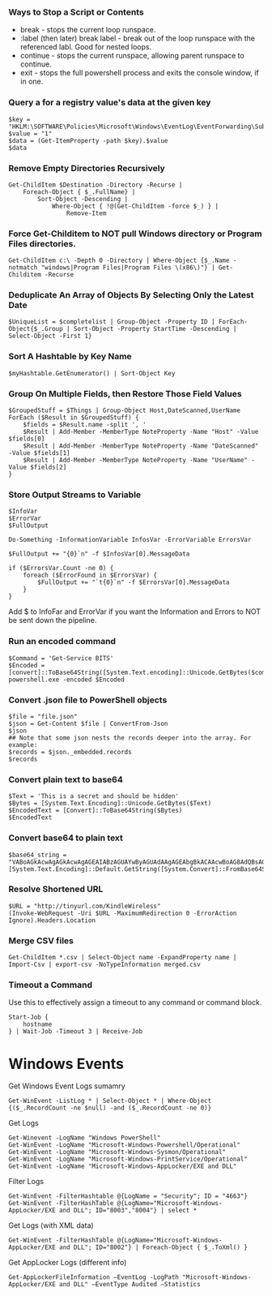 ### Ways to Stop a Script or Contents
- break - stops the current loop runspace.
- :label (then later) break label - break out of the loop runspace with the referenced labl. Good for nested loops.
- continue - stops the current runspace, allowing parent runspace to continue.
- exit - stops the full powershell process and exits the console window, if in one.

### Query a for a registry value's data at the given key
```
$key = "HKLM:\SOFTWARE\Policies\Microsoft\Windows\EventLog\EventForwarding\SubscriptionManager"
$value = "1"
$data = (Get-ItemProperty -path $key).$value
$data
```

### Remove Empty Directories Recursively
```
Get-ChildItem $Destination -Directory -Recurse |
    Foreach-Object { $_.FullName} |
        Sort-Object -Descending |
            Where-Object { !@(Get-ChildItem -force $_) } |
                Remove-Item
```

### Force Get-Childitem to NOT pull Windows directory or Program Files directories.
```
Get-ChildItem c:\ -Depth 0 -Directory | Where-Object {$_.Name -notmatch "windows|Program Files|Program Files \(x86\)"} | Get-Childitem -Recurse
```

### Deduplicate An Array of Objects By Selecting Only the Latest Date
```
$UniqueList = $completelist | Group-Object -Property ID | ForEach-Object{$_.Group | Sort-Object -Property StartTime -Descending | Select-Object -First 1}
```

### Sort A Hashtable by Key Name
```
$myHashtable.GetEnumerator() | Sort-Object Key
```

### Group On Multiple Fields, then Restore Those Field Values
```
$GroupedStuff = $Things | Group-Object Host,DateScanned,UserName
ForEach ($Result in $GroupedStuff) {
    $fields = $Result.name -split ', '
    $Result | Add-Member -MemberType NoteProperty -Name "Host" -Value $fields[0]
    $Result | Add-Member -MemberType NoteProperty -Name "DateScanned" -Value $fields[1]
    $Result | Add-Member -MemberType NoteProperty -Name "UserName" -Value $fields[2]
}
```

### Store Output Streams to Variable
```
$InfoVar
$ErrorVar
$FullOutput

Do-Something -InformationVariable InfosVar -ErrorVariable ErrorsVar

$FullOutput += "{0}`n" -f $InfosVar[0].MessageData

if ($ErrorsVar.Count -ne 0) {
    foreach ($ErrorFound in $ErrorsVar) {
        $FullOutput += "`t{0}`n" -f $ErrorsVar[0].MessageData
    }
}
```

Add $ to InfoFar and ErrorVar if you want the Information and Errors to NOT be sent down the pipeline.

### Run an encoded command
```
$Command = 'Get-Service BITS' 
$Encoded = [convert]::ToBase64String([System.Text.encoding]::Unicode.GetBytes($command)) 
powershell.exe -encoded $Encoded
```


### Convert .json file to PowerShell objects
```
$file = "file.json"
$json = Get-Content $file | ConvertFrom-Json
$json
## Note that some json nests the records deeper into the array. For example:
$records = $json._embedded.records
$records
```

### Convert plain text to base64
```
$Text = 'This is a secret and should be hidden'
$Bytes = [System.Text.Encoding]::Unicode.GetBytes($Text)
$EncodedText = [Convert]::ToBase64String($Bytes)
$EncodedText
```

### Convert base64 to plain text
```
$base64_string = "VABoAGkAcwAgAGkAcwAgAGEAIABzAGUAYwByAGUAdAAgAGEAbgBkACAAcwBoAG8AdQBsAGQAIABiAGUAIABoAGkAZABkAGUAbgA="
[System.Text.Encoding]::Default.GetString([System.Convert]::FromBase64String($base64_string))
```

### Resolve Shortened URL
```
$URL = "http://tinyurl.com/KindleWireless"
(Invoke-WebRequest -Uri $URL -MaximumRedirection 0 -ErrorAction Ignore).Headers.Location
```

### Merge CSV files
```
Get-ChildItem *.csv | Select-Object name -ExpandProperty name | Import-Csv | export-csv -NoTypeInformation merged.csv
```


### Timeout a Command
Use this to effectively assign a timeout to any command or command block.
```
Start-Job {                
    hostname
} | Wait-Job -Timeout 3 | Receive-Job
```


# Windows Events
Get Windows Event Logs sumamry
```
Get-WinEvent -ListLog * | Select-Object * | Where-Object {($_.RecordCount -ne $null) -and ($_.RecordCount -ne 0)}
```

Get Logs
```
Get-Winevent -LogName "Windows PowerShell"
Get-WinEvent -LogName "Microsoft-Windows-Powershell/Operational"
Get-WinEvent -LogName "Microsoft-Windows-Sysmon/Operational"
Get-WinEvent -LogName "Microsoft-Windows-PrintService/Operational"
Get-WinEvent -LogName "Microsoft-Windows-AppLocker/EXE and DLL"
```

Filter Logs
```
Get-WinEvent -FilterHashtable @{LogName = "Security"; ID = "4663"}
Get-WinEvent -FilterHashTable @{LogName="Microsoft-Windows-AppLocker/EXE and DLL"; ID="8003","8004"} | select *
```

Get Logs (with XML data)
```
Get-WinEvent -FilterHashTable @{LogName="Microsoft-Windows-AppLocker/EXE and DLL"; ID="8002"} | Foreach-Object { $_.ToXml() }
```

Get AppLocker Logs (different info)
```
Get-AppLockerFileInformation –EventLog -LogPath "Microsoft-Windows-AppLocker/EXE and DLL" –EventType Audited –Statistics
```

